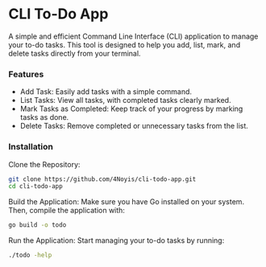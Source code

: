 # CLI To-Do App

A simple and efficient Command Line Interface (CLI) application to manage your to-do tasks. This tool is designed to help you add, list, mark, and delete tasks directly from your terminal.

### Features
- Add Task: Easily add tasks with a simple command.
- List Tasks: View all tasks, with completed tasks clearly marked.
- Mark Tasks as Completed: Keep track of your progress by marking tasks as done.
- Delete Tasks: Remove completed or unnecessary tasks from the list.

### Installation

Clone the Repository:

```bash
git clone https://github.com/4Noyis/cli-todo-app.git
cd cli-todo-app
```

Build the Application: Make sure you have Go installed on your system. Then, compile the application with:
```bash
go build -o todo
```

Run the Application: Start managing your to-do tasks by running:
```bash
./todo -help
```